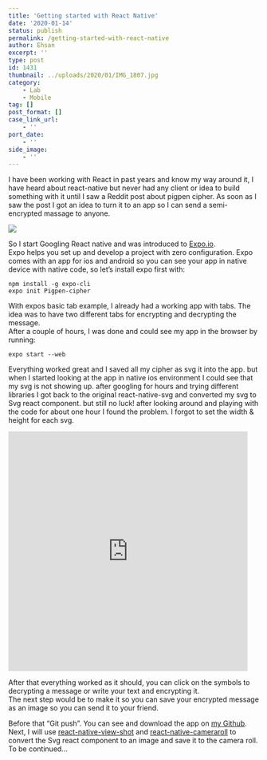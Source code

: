 ```yaml
---
title: 'Getting started with React Native'
date: '2020-01-14'
status: publish
permalink: /getting-started-with-react-native
author: Ehsan
excerpt: ''
type: post
id: 1431
thumbnail: ../uploads/2020/01/IMG_1807.jpg
category:
    - Lab
    - Mobile
tag: []
post_format: []
case_link_url:
    - ''
port_date:
    - ''
side_image:
    - ''
---
```

I have been working with React in past years and know my way around it, I have heard about react-native but never had any client or idea to build something with it until I saw a Reddit post about pigpen cipher. As soon as I saw the post I got an idea to turn it to an app so I can send a semi-encrypted massage to anyone.

![](../uploads/2020/01/wsi-imageoptim-Pigpen_cipher_key.svg.png)

So I start Googling React native and was introduced to [Expo.io](https://expo.io/).  
Expo helps you set up and develop a project with zero configuration. Expo comes with an app for ios and android so you can see your app in native device with native code, so let’s install expo first with:

```
npm install -g expo-cli
expo init Pigpen-cipher

```

With expos basic tab example, I already had a working app with tabs. The idea was to have two different tabs for encrypting and decrypting the message.  
After a couple of hours, I was done and could see my app in the browser by running:

```
expo start --web 
```

Everything worked great and I saved all my cipher as svg it into the app. but when I started looking at the app in native ios environment I could see that my svg is not showing up. after googling for hours and trying different libraries I got back to the original react-native-svg and converted my svg to Svg react component. but still no luck! after looking around and playing with the code for about one hour I found the problem. I forgot to set the width &amp; height for each svg.

<iframe allowfullscreen="" class="giphy-embed" frameborder="0" height="480" src="https://giphy.com/embed/6xcqPF9MTwChq" width="480"></iframe>

After that everything worked as it should, you can click on the symbols to decrypting a message or write your text and encrypting it.  
The next step would be to make it so you can save your encrypted message as an image so you can send it to your friend.

Before that “Git push”. You can see and download the app on [my Github](https://github.com/ehsanpo/Pigpen-cipher).  
Next, I will use [react-native-view-shot](https://github.com/gre/react-native-view-shot) and [react-native-cameraroll](https://github.com/react-native-community/react-native-cameraroll) to convert the Svg react component to an image and save it to the camera roll. To be continued…